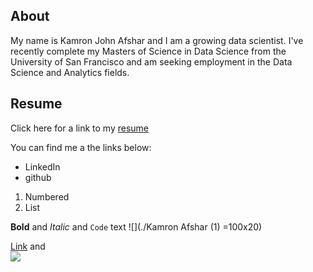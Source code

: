 ## About

My name is Kamron John Afshar and I am a growing data scientist. I've recently complete my Masters of Science in Data Science from the University of San Francisco and am seeking employment in the Data Science and Analytics fields.

## Resume

Click here for a link to my [resume](http://docs.google.com/document/d/1aUw-Ui0MzIUnfyqpYezpSOLHpyp3JgxuV7ZBIVrVvuA/edit?usp=sharing)

You can find me a the links below:
- LinkedIn
- github

1. Numbered
2. List

**Bold** and _Italic_ and `Code` text
![](./Kamron Afshar (1) =100x20)

[Link](url) and <img src="./Kamron Afshar (1)" style="display: block; margin: auto;" />
```
